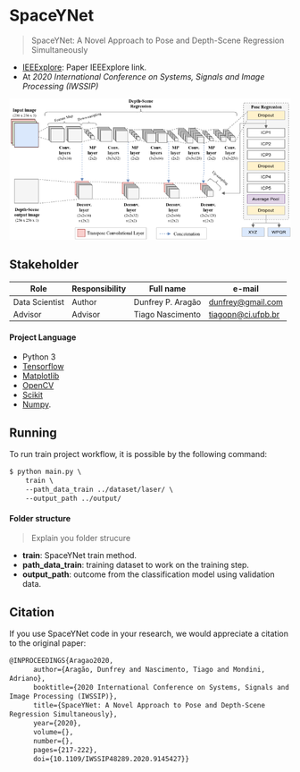# SpaceYNet
> SpaceYNet: A Novel Approach to Pose and Depth-Scene Regression Simultaneously
* [IEEExplore](https://ieeexplore.ieee.org/document/9145427): Paper IEEExplore link.
* At *2020 International Conference on Systems, Signals and Image Processing (IWSSIP)*

<img src="SpaceYNet.png"/>

## Stakeholder

| Role                 | Responsibility         | Full name                | e-mail       |
| -----                | ----------------       | -----------              | ---------    |
| Data Scientist       | Author                 | Dunfrey P. Aragão | dunfrey@gmail.com   |
| Advisor       | Advisor                 | Tiago Nascimento | tiagopn@ci.ufpb.br   |


#### Project Language

- Python 3
- [Tensorflow](https://www.tensorflow.org/)
- [Matplotlib](https://matplotlib.org/)
- [OpenCV](https://opencv.org/)
- [Scikit](https://scikit-learn.org/stable/)
- [Numpy](https://numpy.org/).


## Running

To run train project workflow, it is possible by the following command:

```
$ python main.py \
    train \
    --path_data_train ../dataset/laser/ \
    --output_path ../output/
```

#### Folder structure
>Explain you folder strucure
* **train**: SpaceYNet train method.
* **path_data_train**: training dataset to work on the training step.
* **output_path**: outcome from the classification model using validation data.


## Citation

If you use SpaceYNet code in your research, we would appreciate a citation to the original paper:

    @INPROCEEDINGS{Aragao2020,
          author={Aragão, Dunfrey and Nascimento, Tiago and Mondini, Adriano},
          booktitle={2020 International Conference on Systems, Signals and Image Processing (IWSSIP)}, 
          title={SpaceYNet: A Novel Approach to Pose and Depth-Scene Regression Simultaneously}, 
          year={2020},
          volume={},
          number={},
          pages={217-222},
          doi={10.1109/IWSSIP48289.2020.9145427}}
